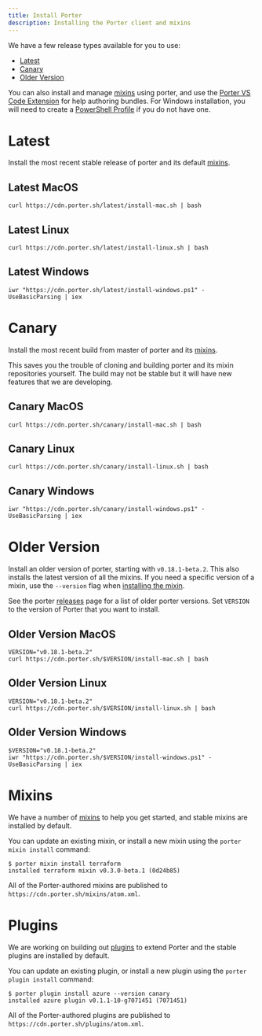 ```yaml
---
title: Install Porter
description: Installing the Porter client and mixins
---
```


We have a few release types available for you to use:

* [Latest](#latest)
* [Canary](#canary)
* [Older Version](#older-version)

You can also install and manage [mixins](#mixins) using porter,
and use the [Porter VS Code Extension][vscode-ext] for help
authoring bundles. For Windows installation, you will need to
create a [PowerShell Profile][ps-link] if you do not have one. 

[vscode-ext]: https://marketplace.visualstudio.com/items?itemName=ms-kubernetes-tools.porter-vscode
[ps-link]: https://www.howtogeek.com/126469/how-to-create-a-powershell-profile/

# Latest

Install the most recent stable release of porter and its default [mixins](#mixins).

## Latest MacOS
```
curl https://cdn.porter.sh/latest/install-mac.sh | bash
```

## Latest Linux
```
curl https://cdn.porter.sh/latest/install-linux.sh | bash
```

## Latest Windows
```
iwr "https://cdn.porter.sh/latest/install-windows.ps1" -UseBasicParsing | iex
```

# Canary

Install the most recent build from master of porter and its [mixins](#mixins).

This saves you the trouble of cloning and building porter and its mixin
repositories yourself. The build may not be stable but it will have new features
that we are developing.

## Canary MacOS
```
curl https://cdn.porter.sh/canary/install-mac.sh | bash
```

## Canary Linux
```
curl https://cdn.porter.sh/canary/install-linux.sh | bash
```

## Canary Windows
```
iwr "https://cdn.porter.sh/canary/install-windows.ps1" -UseBasicParsing | iex
```

# Older Version

Install an older version of porter, starting with `v0.18.1-beta.2`. This also
installs the latest version of all the mixins. If you need a specific version of
a mixin, use the `--version` flag when [installing the mixin](#mixins).

See the porter [releases][releases] page for a list of older porter versions.
Set `VERSION` to the version of Porter that you want to install.

## Older Version MacOS
```
VERSION="v0.18.1-beta.2"
curl https://cdn.porter.sh/$VERSION/install-mac.sh | bash
```

## Older Version Linux
```
VERSION="v0.18.1-beta.2"
curl https://cdn.porter.sh/$VERSION/install-linux.sh | bash
```

## Older Version Windows
```
$VERSION="v0.18.1-beta.2"
iwr "https://cdn.porter.sh/$VERSION/install-windows.ps1" -UseBasicParsing | iex
```

# Mixins

We have a number of [mixins](/mixins) to help you get started, and stable mixins
are installed by default.

You can update an existing mixin, or install a new mixin using the `porter mixin
install` command:

```console
$ porter mixin install terraform
installed terraform mixin v0.3.0-beta.1 (0d24b85)
```

All of the Porter-authored mixins are published to `https://cdn.porter.sh/mixins/atom.xml`.

# Plugins

We are working on building out [plugins](/plugins) to extend Porter and the stable
plugins are installed by default.

You can update an existing plugin, or install a new plugin using the `porter plugin
install` command:

```console
$ porter plugin install azure --version canary
installed azure plugin v0.1.1-10-g7071451 (7071451)
```

All of the Porter-authored plugins are published to `https://cdn.porter.sh/plugins/atom.xml`.


[releases]: https://github.com/deislabs/porter/releases

